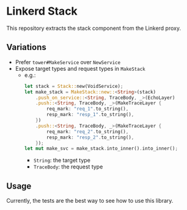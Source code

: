 # Linkerd Stack

This repository extracts the stack component from the Linkerd proxy.

## Variations

- Prefer `tower#MakeService` over `NewService`
- Expose target types and request types in `MakeStack`
  - e.g.:
    ```rust
    let stack = Stack::new(VoidService);
    let make_stack = MakeStack::new::<String>(stack)
        .push_on_service::<String, TraceBody, _>(EchoLayer)
        .push::<String, TraceBody, _>(MakeTraceLayer {
            req_mark: "req_1".to_string(),
            resp_mark: "resp_1".to_string(),
        })
        .push::<String, TraceBody, _>(MakeTraceLayer {
            req_mark: "req_2".to_string(),
            resp_mark: "resp_2".to_string(),
        });
    let mut make_svc = make_stack.into_inner().into_inner();
    ```
    - `String`: the target type
    - `TraceBody`: the request type

## Usage

Currently, the tests are the best way to see how to use this library.
